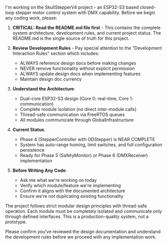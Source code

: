 I'm working on the SkullStepperV4 project - an ESP32-S3 based closed-loop stepper motor control system with DMX capability. Before we begin any coding work, please:

1. **CRITICAL: Read the README.md file first** - This contains the complete system architecture, development rules, and current project status. The README.md is the single source of truth for this project.

2. **Review Development Rules** - Pay special attention to the "Development Interaction Rules" section which includes:
   - ALWAYS reference design docs before making changes
   - NEVER remove functionality without explicit permission
   - ALWAYS update design docs when implementing features
   - Maintain design doc currency

3. **Understand the Architecture**:
   - Dual-core ESP32-S3 design (Core 0: real-time, Core 1: communication)
   - Complete module isolation (no direct inter-module calls)
   - Thread-safe communication via FreeRTOS queues
   - All modules communicate through GlobalInfrastructure

4. **Current Status**: 
   - Phase 4 (StepperController with ODStepper) is NEAR COMPLETE
   - System has auto-range homing, limit switches, and full configuration persistence
   - Ready for Phase 5 (SafetyMonitor) or Phase 6 (DMXReceiver) implementation

5. **Before Writing Any Code**:
   - Ask me what we're working on today
   - Verify which module/feature we're implementing
   - Confirm it aligns with the documented architecture
   - Ensure we're not duplicating existing functionality

The project follows strict modular design principles with thread-safe operation. Each module must be completely isolated and communicate only through defined interfaces. This is a production-quality system, not a prototype.

Please confirm you've reviewed the design documentation and understand the development rules before we proceed with any implementation work.